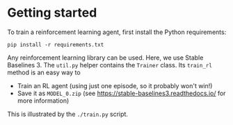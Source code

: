 # Getting started

To train a reinforcement learning agent, first install the Python requirements:

```
pip install -r requirements.txt
```

Any reinforcement learning library can be used. Here, we use Stable Baselines 3. The `util.py` helper contains the `Trainer` class. Its `train_rl` method is an easy way to 
* Train an RL agent (using just one episode, so it probably won't win!)
* Save it as `MODEL_0.zip` (see https://stable-baselines3.readthedocs.io/ for more information)

This is illustrated by the `./train.py` script.
